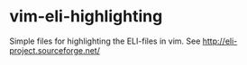 vim-eli-highlighting
====================
Simple files for highlighting the ELI-files in vim.
See http://eli-project.sourceforge.net/ 
